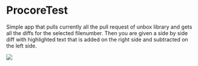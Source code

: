# ProcoreTest


Simple app that pulls currently all the pull request of unbox library and gets all the diffs for the selected
filenumber. Then you are given a side by side diff with highlighted text that is added on the right side
and subtracted on the left side.

<img src="www.github.com/ProcoreTest/ProcoreCodingTest/Simulator Screen Shot Jul 31, 2017, 12.18.12 AM.png"> </img>
